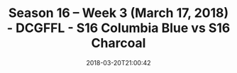 ---
title: Season 16 – Week 3 (March 17, 2018) - DCGFFL - S16 Columbia Blue vs S16 Charcoal
teams-score:
- team: _teams/s16-columbia-blue.md
  score: 26
- team: _teams/s16-charcoal.md
  score: 0
mvp: Mark Hofberg, OJ
game-ball: Leah Garofalo, Stephen Hiebing
sportsperson: Adam Strasberg, JP Hooth
season: 16
week: 3
date: '2018-03-20T21:00:42'
pageid: season-16-week-3-march-17-2018-6349-vs-6348
---